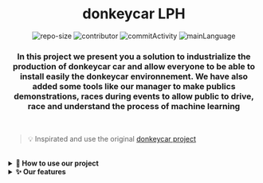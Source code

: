 <div align="center">
<h1> donkeycar LPH </h1>

![repo-size](https://img.shields.io/github/repo-size/mdl29/donkeycarLPH?style=flat-square)
![contributor](https://img.shields.io/github/contributors/mdl29/donkeycarLPH?style=flat-square)
![commitActivity](https://img.shields.io/github/commit-activity/m/mdl29/donkeycarLPH?logo=github&style=flat-square)
![mainLanguage](https://img.shields.io/github/languages/top/mdl29/donkeycarLPH?color=yellow&style=flat-square)

### In this project we present you a solution to industrialize the production of donkeycar car and allow everyone to be able to install easily the donkeycar environnement. We have also added some tools like our manager to make publics demonstrations, races during events to allow public to drive, race and understand the process of machine learning
</div>
<br>

 > 💡 Inspirated and use the original [donkeycar project](https://github.com/autorope/donkeycar)
 
 <br>

<details>	
  <summary><b> 🚀 How to use our project</b></summary>

## 🧰 Build your own donkeycar 

***

Before use our project you need to build your donkeycar.
If you don't have a donkeycar, please follow this [tutorial](https://docs.donkeycar.com/guide/build_hardware/) made by donkeycar community

### **Tips :**
If you using wide angle camera like [this](https://www.kubii.fr/cameras-capteurs/2207-module-camera-5mp-grand-angle-kubii-3272496011205.html), we have modelize on the chassis a camera cap holder. It is very usefull for avoid to lost it
![chassis](3dDesigns/camera-cover/preview.png)
> 📒 [open](3dDesigns/camera-cover/preview.png) chassis stl file




## 🧪 Create your ansible recipe

*** 
If you wanted to use our features and improvements you should create your own recipe book with your wanted recipes. Indeed, ansible has a configuration file where we specifie what options ( recipe ) we want, so you have to modify the [donkeycar.yml](ansible/donkeycar.yml) file and comment recipies which you don't want

```yml
 roles:
    - role: raspi-config #rasperry pi configuration role
      become: yes # This role need root privileges
    - role: car-config # car configurations (ntp, hostname, ds4drv...)
      become: yes # This role need root privileges
    - role: shutdown-btn # shutdown button service
      become: yes # This role need root privileges
    - role: ps4-controller # install and configure ds4drv
      become: no # This role no need root privileges
    - role: openCV # Install openCV (optional)
      become: yes # This role need root privileges
    - role: donkeycar # Donkeycar installation 
      become: no # This role doesn't need root privileges
    - role: mycar # create car with configurations
      become: no # This role no need root privileges
    - role: IR-lap-timer # install dependencies for take charge IR counter
      become: yes # This role need root privileges
```
> 📒 [ansible/donkeycar.yml](ansible/donkeycar.yml) preview

* `raspi-config` : defaults installations like wifi credentials, ssh ...
* `car-config` : car configurations (ntp, hostname, ds4drv...)
* `shutdown-btn` : add scripts for the shutdown button ( see [documentation](doc/boutton/Boutton_poussoir.md) and [schematic](doc/schema/schema-electronique.png) )
* `ps4-controller` : installation of ds4drv and configuration for ps4 bluetooth controllers
* `openCV` : install openCV according to donkeycar documentation
* `donkeycar` : install [donkeycar project](https://github.com/autorope/donkeycar) and its requirements 
* `mycar` : create mycar folder with its files
* `IR-lap-timer` : Infrared installation and configuration

**Don't comment required recipes (raspi-config, car-config, donkeycar, mycar ), this action can prevent the proper functioning of installations or configurations**

> ⚠️ Some features what we have added in theses ansible recipe need also harware. **Please read our [electronic schematic](doc/schema/schema-electronique.png)

## ⚙️ Modify default car configurations

***

- modify configuration for single car

  Before launching your recipe, you should modify config var with your configurations like `wpa_suplicant`, donkeycar steering and throttle configuration
  > 📒 [ansible/group_vars/all](ansible/group_vars/all)

- configuration for multiple cars with the same image

You can configure the cars independently, in our case we have 4 configurations (see [ansible/config](ansible/config)).
To do this, you should specify add the car's hostname and mac address:
  > 📒 [ansible/config/hostnames](ansible/config/hostnames)
  ```text
  e4:5f:01:68:17:2c	dababycar
  ```
  afterwards, just create a folder with the car name at `ansible/config`. For our example we should create dababycar folder at `ansible/config/dababycar`.

  In this folder we should to create two file configuration :
   - `ds4drv.env` --> ps4 controller color
   - `myconfig.py` --> donkeycar myconfig

   example :
   > 📒 [ansible/config/dababycar/ds4drv.env](ansible/config/dababycar/ds4drv.env)
   ```env
  CONTROLLER_LED_COLOR=A103FC
   ```
  
  > 📒 [ansible/config/dababycar/myconfig.py](ansible/config/dababycar/myconfig.py)
   ```python
  DRIVE_TRAIN_TYPE = "PIGPIO_PWM" # SERVO_ESC|DC_STEER_THROTTLE|DC_TWO_WHEEL|SERVO_HBRIDGE_PWM|PIGPIO_PWM|MM1|MOCK

  STEERING_CHANNEL = 12           #channel on the 9685 pwm board 0-15
  STEERING_LEFT_PWM = 739         #pwm value for full left steering
  STEERING_RIGHT_PWM = 400        #pwm value for full right steering
  
  STEERING_PWM_PIN = 12           #Pin numbering according to Broadcom numbers
  STEERING_PWM_FREQ = 75          #Frequency for PWM
  STEERING_PWM_INVERTED = False   #If PWM needs to be inverted

  THROTTLE_CHANNEL = 13           #channel on the 9685 pwm board 0-15
  THROTTLE_FORWARD_PWM = 575      #pwm value for max forward throttle max 750
  THROTTLE_STOPPED_PWM = 470      #pwm value for no movement
  THROTTLE_REVERSE_PWM = 400      #pwm value for max reverse throttle

  THROTTLE_PWM_PIN = 13           #Pin numbering according to Broadcom numbers
  THROTTLE_PWM_FREQ = 75          #Frequency for PWM
  THROTTLE_PWM_INVERTED = False   #If PWM needs to be inverted

  AUTO_RECORD_ON_THROTTLE = False #if true, we will record whenever throttle is not zero. if false, you must manually toggle recording with some other trigger. Usually circle button on joystick.
  CONTROLLER_TYPE='custom' # Set the controller to be used to be our custom one ()

  LOGGING_LEVEL='DEBUG'
  ```
### Our schematic
***

After have create your ansible playbook, you can launch it with these two options :
- install it by ssh but you should configure manually internet, ssh and install ansible on your raspberry pi. **Follow this [tutorial](ansible/README.md)**
- generate your raspian image with donkeycar installed using packer.**follow this [tutorial](packer/README.md)**

## 👷 Build infrared transmitter

***

For count laps in donkeycar manager, we should build a infrared emitting tower.
If you want to build your one, **you can follow this [documentation](IR-tower/README.md)**


## 🏎 Run our manager and happy race !

***

1 - Run our backend according to our [documentation](backend/README.md)

2 - Run our frontend according to our [documentation](donkeycarManagerFront/README.md)


  <br/>	
</details>

<details>	
  <summary><b>✨ Our features</b></summary>
  <br/>	
 
## Software 

***

### Ansible remote installation documentation : 
  > we have made a ansible book for automate our donleycar and raspberry pi installation remotely (ssh).
    Indeed, these recipes allow us to have one single clean installation and be able to repeat it to infinity. <br>
    <b>ℹ️ Read [documentation](ansible/README.md) !! </b>

### Generate raspian image with donkeycar installation :
 > With ansible and packer, we can also generate a raspian image with our donkeycar installation. This feature is very usefull if we want to share it with people and don't use ssh. <br>
 <b>ℹ️ Read [documentation](ansible/README.md) !! </b>

### Generate raspian image with donkeycar installation :
 > With ansible and packer, we can also generate a raspian image with our donkeycar installation. This feature is very usefull if we want to share it with people and don't use ssh. <br>
 <b>ℹ️ Read [documentation](packer/README.md) !! </b>

### Donkeycar manager :
 > We have created a donkeycar manager. This manager is separated in to parts : a backend ( with database, api ...) and a frontend ( vuejs 2), it allow us to see cars who running, stopped, manage players who race... <br>
 <b>ℹ️ For more informations about how it works, you can see our documentation [here](doc/donkeycarManager/manager-features.md)</b>

## Hardware

***

<br>

### Our schematic : 

![Fichier Fritzing](doc/schema/schema-electronique.png)

### Shutdown button :
> we have made a shutdown button, for shutdown car manually because when ssh crash we can't make a clean shutdown and we risk to damage the SD card

### Led indicator :
 > This led indcator allow us to know if the car is up or not. If the led is up, the car working.

### Infrared sensor
> we using `KY-022` sensor for our cars, It allow us to count laps when a car pass front of the infrared emitting tower

### Infrared emitting tower 
> For count laps in donkeycar manager, we should build a infrared emitting tower.
If you want to build your one, **you can follow this [documentation](IR-tower/README.md)**


## 3D designs 

***

### Anti-theft for ps4 controllers :
 >ℹ️ see [documentation](3dDesigns/car-chassis/README.md)

### Camera cap holder :
>ℹ️ see [documentation](3dDesigns/camera-cover/README.md)
